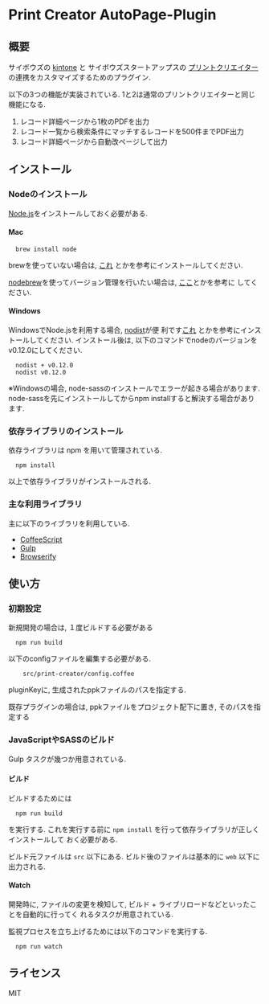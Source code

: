 Print Creator AutoPage-Plugin
===================

概要
------------

サイボウズの [kintone](https://kintone.cybozu.com/jp/) と
サイボウズスタートアップスの [プリントクリエイター](https://pc.kintoneapp.com/)
の連携をカスタマイズするためのプラグイン.

以下の3つの機能が実装されている.
1と2は通常のプリントクリエイターと同じ機能になる.

1. レコード詳細ページから1枚のPDFを出力
2. レコード一覧から検索条件にマッチするレコードを500件までPDF出力
3. レコード詳細ページから自動改ページして出力

インストール
------------

### Nodeのインストール

[Node.js](http://nodejs.org/)をインストールしておく必要がある.

#### Mac

``` {.bash}
  brew install node
```

brewを使っていない場合は, [これ](http://qiita.com/is0me/items/475fdbc4d770534f9ef1)
とかを参考にインストールしてください.

[nodebrew](https://github.com/hokaccha/nodebrew)を使ってバージョン管理を行いたい場合は,
[ここ](http://qiita.com/Kackey/items/b41b11bcf1c0b0d76149#mac%E7%B7%A8)とかを参考に
してください.

#### Windows

WindowsでNode.jsを利用する場合, [nodist](https://github.com/marcelklehr/nodist)が便
利です[これ](http://qiita.com/Kackey/items/b41b11bcf1c0b0d76149#windows%E7%B7%A8)
とかを参考にインストールしてください.
インストール後は, 以下のコマンドでnodeのバージョンをv0.12.0にしてください.

``` {.bash}
  nodist + v0.12.0
  nodist v0.12.0
```

※Windowsの場合, node-sassのインストールでエラーが起きる場合があります.
node-sassを先にインストールしてからnpm installすると解決する場合があります.

### 依存ライブラリのインストール

依存ライブラリは npm を用いて管理されている.

``` {.bash}
  npm install
```

以上で依存ライブラリがインストールされる.


### 主な利用ライブラリ

主に以下のライブラリを利用している.

- [CoffeeScript](http://coffeescript.org/)
- [Gulp](http://gulpjs.com/)
- [Browserify](http://browserify.org/)


使い方
------------

### 初期設定

新規開発の場合は, １度ビルドする必要がある

``` {.bash}
  npm run build
```

以下のconfigファイルを編集する必要がある.

```
    src/print-creator/config.coffee
```

pluginKeyに, 生成されたppkファイルのパスを指定する.

既存プラグインの場合は, ppkファイルをプロジェクト配下に置き, そのパスを指定する

### JavaScriptやSASSのビルド

Gulp タスクが幾つか用意されている.

#### ビルド

ビルドするためには

``` {.bash}
  npm run build
```

を実行する. これを実行する前に `npm install` を行って依存ライブラリが正しくインストールして
おく必要がある.

ビルド元ファイルは `src` 以下にある. ビルド後のファイルは基本的に `web` 以下に出力される.

#### Watch

開発時に, ファイルの変更を検知して, ビルド + ライブリロードなどといったことを自動的に行ってく
れるタスクが用意されている.

監視プロセスを立ち上げるためには以下のコマンドを実行する.

``` {.bash}
  npm run watch
```

ライセンス
------------

MIT